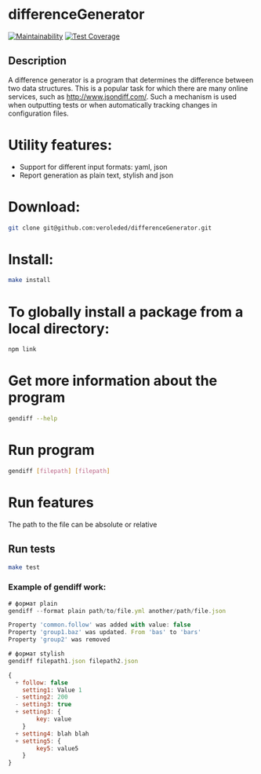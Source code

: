 # differenceGenerator
[![Maintainability](https://api.codeclimate.com/v1/badges/844a17bc1201eeaf7e36/maintainability)](https://codeclimate.com/github/veroleded/differenceGenerator/maintainability)
[![Test Coverage](https://api.codeclimate.com/v1/badges/844a17bc1201eeaf7e36/test_coverage)](https://codeclimate.com/github/veroleded/differenceGenerator/test_coverage)

## Description
  A difference generator is a program that determines the difference between two data structures. This is a popular task for which there are many online services, such as http://www.jsondiff.com/. Such a mechanism is used when outputting tests or when automatically tracking changes in configuration files.
# Utility features:
* Support for different input formats: yaml, json
* Report generation as plain text, stylish and json

# Download:
```bash
git clone git@github.com:veroleded/differenceGenerator.git
```

# Install:
```bash
make install
```

# To globally install a package from a local directory:
```bash
npm link
```

# Get more information about the program
```bash
gendiff --help
```

# Run program
```bash
gendiff [filepath] [filepath]
```

# Run features

The path to the file can be absolute or relative

## Run tests
```bash
make test
```

### Example of gendiff work:
``` javascript
# формат plain
gendiff --format plain path/to/file.yml another/path/file.json

Property 'common.follow' was added with value: false
Property 'group1.baz' was updated. From 'bas' to 'bars'
Property 'group2' was removed

# формат stylish
gendiff filepath1.json filepath2.json

{
  + follow: false
    setting1: Value 1
  - setting2: 200
  - setting3: true
  + setting3: {
        key: value
    }
  + setting4: blah blah
  + setting5: {
        key5: value5
    }
}
```